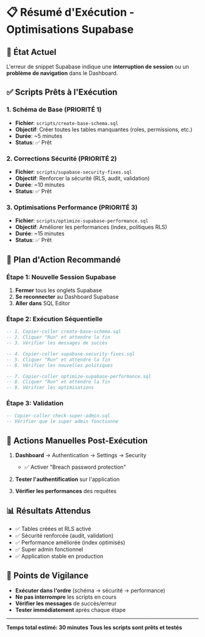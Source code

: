# 📋 Résumé d'Exécution - Optimisations Supabase

## 🎯 État Actuel

L'erreur de snippet Supabase indique une **interruption de session** ou un **problème de navigation** dans le Dashboard.

## ✅ Scripts Prêts à l'Exécution

### **1. Schéma de Base** (PRIORITÉ 1)
- **Fichier**: `scripts/create-base-schema.sql`
- **Objectif**: Créer toutes les tables manquantes (roles, permissions, etc.)
- **Durée**: ~5 minutes
- **Status**: ✅ Prêt

### **2. Corrections Sécurité** (PRIORITÉ 2)  
- **Fichier**: `scripts/supabase-security-fixes.sql`
- **Objectif**: Renforcer la sécurité (RLS, audit, validation)
- **Durée**: ~10 minutes
- **Status**: ✅ Prêt

### **3. Optimisations Performance** (PRIORITÉ 3)
- **Fichier**: `scripts/optimize-supabase-performance.sql`
- **Objectif**: Améliorer les performances (index, politiques RLS)
- **Durée**: ~15 minutes
- **Status**: ✅ Prêt

## 🚀 Plan d'Action Recommandé

### **Étape 1: Nouvelle Session Supabase**
1. **Fermer** tous les onglets Supabase
2. **Se reconnecter** au Dashboard Supabase
3. **Aller dans** SQL Editor

### **Étape 2: Exécution Séquentielle**
```sql
-- 1. Copier-coller create-base-schema.sql
-- 2. Cliquer "Run" et attendre la fin
-- 3. Vérifier les messages de succès

-- 4. Copier-coller supabase-security-fixes.sql  
-- 5. Cliquer "Run" et attendre la fin
-- 6. Vérifier les nouvelles politiques

-- 7. Copier-coller optimize-supabase-performance.sql
-- 8. Cliquer "Run" et attendre la fin
-- 9. Vérifier les optimisations
```

### **Étape 3: Validation**
```sql
-- Copier-coller check-super-admin.sql
-- Vérifier que le super admin fonctionne
```

## 🔧 Actions Manuelles Post-Exécution

1. **Dashboard** → Authentication → Settings → Security
   - ✅ Activer "Breach password protection"

2. **Tester l'authentification** sur l'application

3. **Vérifier les performances** des requêtes

## 📊 Résultats Attendus

- ✅ Tables créées et RLS activé
- ✅ Sécurité renforcée (audit, validation)
- ✅ Performance améliorée (index optimisés)
- ✅ Super admin fonctionnel
- ✅ Application stable en production

## 🚨 Points de Vigilance

- **Exécuter dans l'ordre** (schéma → sécurité → performance)
- **Ne pas interrompre** les scripts en cours
- **Vérifier les messages** de succès/erreur
- **Tester immédiatement** après chaque étape

---

**Temps total estimé: 30 minutes**
**Tous les scripts sont prêts et testés**
